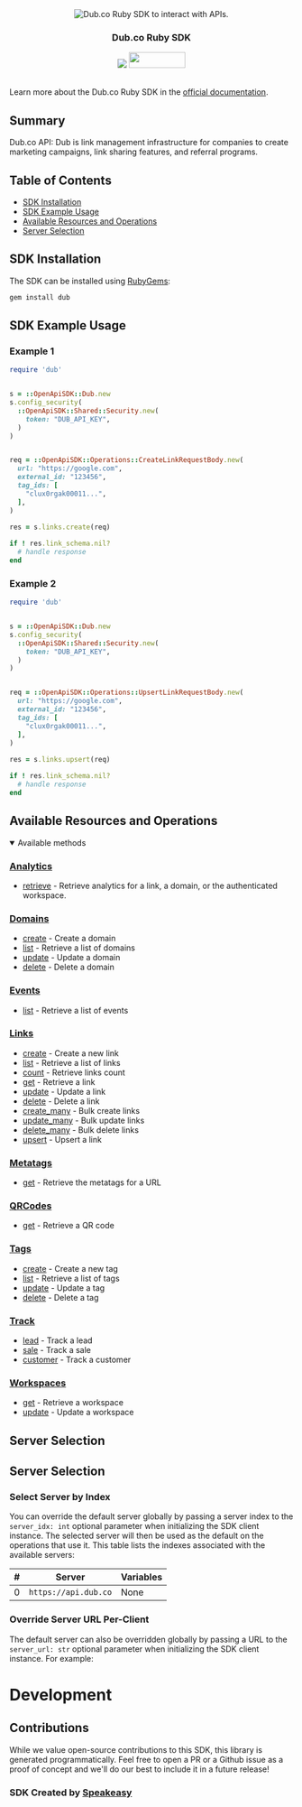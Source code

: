 <div align="center">
  <img src="https://github.com/dubinc/dub/assets/28986134/3815d859-afaa-48f9-a9b3-c09964e4d404" alt="Dub.co Ruby SDK to interact with APIs.">
  <h3>Dub.co Ruby SDK</h3>
  <a href="https://speakeasyapi.dev/"><img src="https://custom-icon-badges.demolab.com/badge/-Built%20By%20Speakeasy-212015?style=for-the-badge&logoColor=FBE331&logo=speakeasy&labelColor=545454" /></a>
  <a href="https://opensource.org/licenses/MIT">
    <img src="https://img.shields.io/badge/License-MIT-blue.svg" style="width: 100px; height: 28px;" />
  </a>
</div>

<br/>

Learn more about the Dub.co Ruby SDK in the [official documentation](https://dub.co/docs/sdks/ruby/overview).

<!-- Start Summary [summary] -->
## Summary

Dub.co API: Dub is link management infrastructure for companies to create marketing campaigns, link sharing features, and referral programs.
<!-- End Summary [summary] -->

<!-- Start Table of Contents [toc] -->
## Table of Contents

* [SDK Installation](#sdk-installation)
* [SDK Example Usage](#sdk-example-usage)
* [Available Resources and Operations](#available-resources-and-operations)
* [Server Selection](#server-selection)
<!-- End Table of Contents [toc] -->

<!-- Start SDK Installation [installation] -->
## SDK Installation

The SDK can be installed using [RubyGems](https://rubygems.org/):

```bash
gem install dub
```
<!-- End SDK Installation [installation] -->

<!-- Start SDK Example Usage [usage] -->
## SDK Example Usage

### Example 1

```ruby
require 'dub'


s = ::OpenApiSDK::Dub.new
s.config_security(
  ::OpenApiSDK::Shared::Security.new(
    token: "DUB_API_KEY",
  )
)


req = ::OpenApiSDK::Operations::CreateLinkRequestBody.new(
  url: "https://google.com",
  external_id: "123456",
  tag_ids: [
    "clux0rgak00011...",
  ],
)
    
res = s.links.create(req)

if ! res.link_schema.nil?
  # handle response
end

```

### Example 2

```ruby
require 'dub'


s = ::OpenApiSDK::Dub.new
s.config_security(
  ::OpenApiSDK::Shared::Security.new(
    token: "DUB_API_KEY",
  )
)


req = ::OpenApiSDK::Operations::UpsertLinkRequestBody.new(
  url: "https://google.com",
  external_id: "123456",
  tag_ids: [
    "clux0rgak00011...",
  ],
)
    
res = s.links.upsert(req)

if ! res.link_schema.nil?
  # handle response
end

```
<!-- End SDK Example Usage [usage] -->

<!-- Start Available Resources and Operations [operations] -->
## Available Resources and Operations

<details open>
<summary>Available methods</summary>

### [Analytics](docs/sdks/analytics/README.md)

* [retrieve](docs/sdks/analytics/README.md#retrieve) - Retrieve analytics for a link, a domain, or the authenticated workspace.

### [Domains](docs/sdks/domains/README.md)

* [create](docs/sdks/domains/README.md#create) - Create a domain
* [list](docs/sdks/domains/README.md#list) - Retrieve a list of domains
* [update](docs/sdks/domains/README.md#update) - Update a domain
* [delete](docs/sdks/domains/README.md#delete) - Delete a domain


### [Events](docs/sdks/events/README.md)

* [list](docs/sdks/events/README.md#list) - Retrieve a list of events

### [Links](docs/sdks/links/README.md)

* [create](docs/sdks/links/README.md#create) - Create a new link
* [list](docs/sdks/links/README.md#list) - Retrieve a list of links
* [count](docs/sdks/links/README.md#count) - Retrieve links count
* [get](docs/sdks/links/README.md#get) - Retrieve a link
* [update](docs/sdks/links/README.md#update) - Update a link
* [delete](docs/sdks/links/README.md#delete) - Delete a link
* [create_many](docs/sdks/links/README.md#create_many) - Bulk create links
* [update_many](docs/sdks/links/README.md#update_many) - Bulk update links
* [delete_many](docs/sdks/links/README.md#delete_many) - Bulk delete links
* [upsert](docs/sdks/links/README.md#upsert) - Upsert a link

### [Metatags](docs/sdks/metatags/README.md)

* [get](docs/sdks/metatags/README.md#get) - Retrieve the metatags for a URL

### [QRCodes](docs/sdks/qrcodes/README.md)

* [get](docs/sdks/qrcodes/README.md#get) - Retrieve a QR code

### [Tags](docs/sdks/tags/README.md)

* [create](docs/sdks/tags/README.md#create) - Create a new tag
* [list](docs/sdks/tags/README.md#list) - Retrieve a list of tags
* [update](docs/sdks/tags/README.md#update) - Update a tag
* [delete](docs/sdks/tags/README.md#delete) - Delete a tag

### [Track](docs/sdks/track/README.md)

* [lead](docs/sdks/track/README.md#lead) - Track a lead
* [sale](docs/sdks/track/README.md#sale) - Track a sale
* [customer](docs/sdks/track/README.md#customer) - Track a customer

### [Workspaces](docs/sdks/workspaces/README.md)

* [get](docs/sdks/workspaces/README.md#get) - Retrieve a workspace
* [update](docs/sdks/workspaces/README.md#update) - Update a workspace

</details>
<!-- End Available Resources and Operations [operations] -->

<!-- Start Server Selection [server] -->
## Server Selection

## Server Selection

### Select Server by Index

You can override the default server globally by passing a server index to the `server_idx: int` optional parameter when initializing the SDK client instance. The selected server will then be used as the default on the operations that use it. This table lists the indexes associated with the available servers:

| # | Server | Variables |
| - | ------ | --------- |
| 0 | `https://api.dub.co` | None |




### Override Server URL Per-Client

The default server can also be overridden globally by passing a URL to the `server_url: str` optional parameter when initializing the SDK client instance. For example:
<!-- End Server Selection [server] -->

<!-- Placeholder for Future Speakeasy SDK Sections -->

# Development

## Contributions

While we value open-source contributions to this SDK, this library is generated programmatically.
Feel free to open a PR or a Github issue as a proof of concept and we'll do our best to include it in a future release!

### SDK Created by [Speakeasy](https://docs.speakeasyapi.dev/docs/using-speakeasy/client-sdks)
